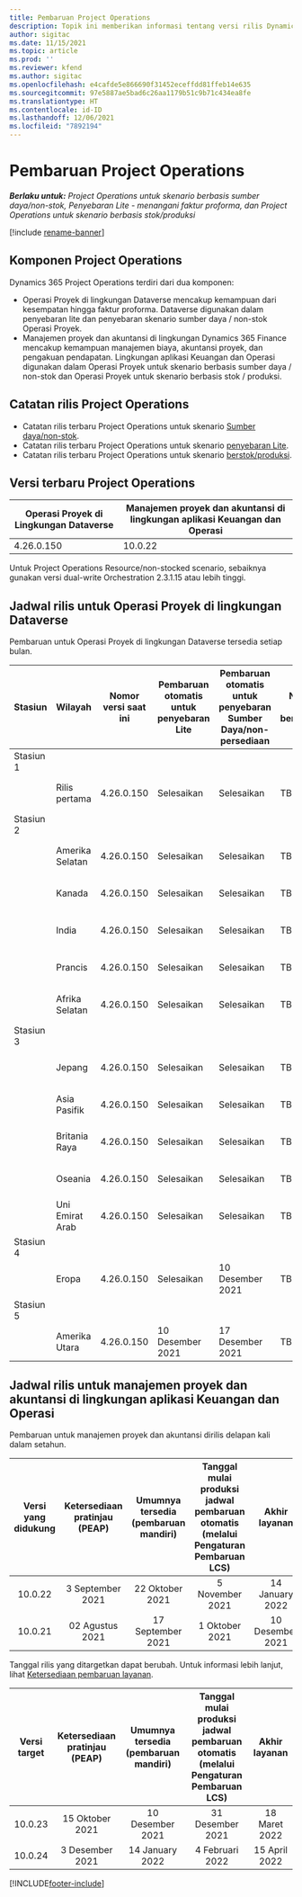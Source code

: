 ```yaml
---
title: Pembaruan Project Operations
description: Topik ini memberikan informasi tentang versi rilis Dynamics 365 Project Operations.
author: sigitac
ms.date: 11/15/2021
ms.topic: article
ms.prod: ''
ms.reviewer: kfend
ms.author: sigitac
ms.openlocfilehash: e4cafde5e866690f31452eceffdd81ffeb14e635
ms.sourcegitcommit: 97e5887ae5bad6c26aa1179b51c9b71c434ea8fe
ms.translationtype: HT
ms.contentlocale: id-ID
ms.lasthandoff: 12/06/2021
ms.locfileid: "7892194"
---
```

# <a name="project-operations-updates"></a>Pembaruan Project Operations

_**Berlaku untuk:** Project Operations untuk skenario berbasis sumber daya/non-stok, Penyebaran Lite - menangani faktur proforma, dan Project Operations untuk skenario berbasis stok/produksi_

[!include [rename-banner](~/includes/cc-data-platform-banner.md)]

## <a name="project-operations-components"></a>Komponen Project Operations

Dynamics 365 Project Operations terdiri dari dua komponen:

- Operasi Proyek di lingkungan Dataverse mencakup kemampuan dari kesempatan hingga faktur proforma. Dataverse digunakan dalam penyebaran lite dan penyebaran skenario sumber daya / non-stok Operasi Proyek.
- Manajemen proyek dan akuntansi di lingkungan Dynamics 365 Finance mencakup kemampuan manajemen biaya, akuntansi proyek, dan pengakuan pendapatan. Lingkungan aplikasi Keuangan dan Operasi digunakan dalam Operasi Proyek untuk skenario berbasis sumber daya / non-stok dan Operasi Proyek untuk skenario berbasis stok / produksi.

## <a name="project-operations-release-notes"></a>Catatan rilis Project Operations
- Catatan rilis terbaru Project Operations untuk skenario [Sumber daya/non-stok](whats-new-nov-2021-resource-based.md).
- Catatan rilis terbaru Project Operations untuk skenario [penyebaran Lite](../pro/whats-new/whats-new-nov-2021-lite.md).
- Catatan rilis terbaru Project Operations untuk skenario [berstok/produksi](../prod-pma/whats-new/whats-new-oct-2021-stocked.md).

## <a name="project-operations-latest-version"></a>Versi terbaru Project Operations

| Operasi Proyek di Lingkungan Dataverse | Manajemen proyek dan akuntansi di lingkungan aplikasi Keuangan dan Operasi | 
| --- | --- |
| 4.26.0.150 | 10.0.22 |

Untuk Project Operations Resource/non-stocked scenario, sebaiknya gunakan versi dual-write Orchestration 2.3.1.15 atau lebih tinggi.

## <a name="release-schedule-for-project-operations-on-dataverse-environment"></a>Jadwal rilis untuk Operasi Proyek di lingkungan Dataverse

Pembaruan untuk Operasi Proyek di lingkungan Dataverse tersedia setiap bulan. 

| Stasiun | Wilayah | Nomor versi saat ini | Pembaruan otomatis untuk penyebaran Lite | Pembaruan otomatis untuk penyebaran Sumber Daya/non-persediaan | Nomor Versi berikutnya | Versi berikutnya yang tersedia secara umum |
|-----------|-----------------------|-----------------|--------------------|---------------------|---------------------|---------------------|
| Stasiun 1 |   &nbsp;              |    &nbsp;       | &nbsp;             |      &nbsp;         |      &nbsp;         |      &nbsp;         |
|   &nbsp;  | Rilis pertama         |  4.26.0.150     | Selesaikan           | Selesaikan            | TBD                 | 06 Desember 2021   |
| Stasiun 2 |   &nbsp;              |    &nbsp;       | &nbsp;             |      &nbsp;         |      &nbsp;         |      &nbsp;         |
|   &nbsp;  | Amerika Selatan         |  4.26.0.150     | Selesaikan           | Selesaikan            | TBD                 | 06 Desember 2021   |
|   &nbsp;  | Kanada                |  4.26.0.150     | Selesaikan           | Selesaikan            | TBD                 | 06 Desember 2021   |
|   &nbsp;  | India                 |  4.26.0.150     | Selesaikan           | Selesaikan            | TBD                 | 06 Desember 2021   |
|   &nbsp;  | Prancis                |  4.26.0.150     | Selesaikan           | Selesaikan            | TBD                 | 06 Desember 2021   |
|   &nbsp;  | Afrika Selatan          |  4.26.0.150     | Selesaikan           | Selesaikan            | TBD                 | 06 Desember 2021   |
| Stasiun 3 |      &nbsp;           |     &nbsp;      |     &nbsp;         |      &nbsp;         |      &nbsp;         |      &nbsp;         |
|   &nbsp;  | Jepang                 |  4.26.0.150     | Selesaikan           | Selesaikan            | TBD                 | 10 Desember 2021   |
|   &nbsp;  | Asia Pasifik          |  4.26.0.150     | Selesaikan           | Selesaikan            | TBD                 | 10 Desember 2021   |
|   &nbsp;  | Britania Raya         |  4.26.0.150     | Selesaikan           | Selesaikan            | TBD                 | 10 Desember 2021   |
|   &nbsp;  | Oseania               |  4.26.0.150     | Selesaikan           | Selesaikan            | TBD                 | 10 Desember 2021   |
|   &nbsp;  | Uni Emirat Arab  |  4.26.0.150     | Selesaikan           | Selesaikan            | TBD                 | 10 Desember 2021   |
| Stasiun 4 |     &nbsp;            |     &nbsp;      |     &nbsp;         |      &nbsp;         |      &nbsp;         |      &nbsp;         |
|   &nbsp;  | Eropa                |  4.26.0.150     | Selesaikan           | 10 Desember 2021   | TBD                 | 17 Desember 2021   |
| Stasiun 5 |     &nbsp;            |     &nbsp;      |     &nbsp;         |      &nbsp;         |      &nbsp;         |      &nbsp;         |
|   &nbsp;  | Amerika Utara         |  4.26.0.150     | 10 Desember 2021  | 17 Desember 2021   | TBD                 | 07 January 2022    |


## <a name="release-schedule-for-project-management-and-accounting-in-the-finance-and-operations-apps-environment"></a>Jadwal rilis untuk manajemen proyek dan akuntansi di lingkungan aplikasi Keuangan dan Operasi

Pembaruan untuk manajemen proyek dan akuntansi dirilis delapan kali dalam setahun.

|Versi yang didukung| Ketersediaan pratinjau (PEAP) | Umumnya tersedia (pembaruan mandiri) | Tanggal mulai produksi jadwal pembaruan otomatis (melalui Pengaturan Pembaruan LCS) |   Akhir layanan   |
|:---------------:|:---------------------------:|:---------------------------------:|:--------------------------------------------------------------------:|:------------------:|
|     10.0.22     |      3 September 2021      |        22 Oktober 2021           |                          5 November 2021                            | 14 January 2022   |
|    10.0.21      |         02 Agustus 2021     |           17 September 2021      |                             1 Oktober 2021                          |  10 Desember 2021 |


Tanggal rilis yang ditargetkan dapat berubah. Untuk informasi lebih lanjut, lihat [Ketersediaan pembaruan layanan](/dynamics365/fin-ops-core/fin-ops/get-started/public-preview-releases?toc=%2fdynamics365%2ffinance%2ftoc.json).

|Versi target | Ketersediaan pratinjau (PEAP) | Umumnya tersedia (pembaruan mandiri) | Tanggal mulai produksi jadwal pembaruan otomatis (melalui Pengaturan Pembaruan LCS) |   Akhir layanan   |
|:---------------:|:---------------------------:|:---------------------------------:|:--------------------------------------------------------------------:|:------------------:|
|     10.0.23     |      15 Oktober 2021       |        10 Desember 2021          |                          31 Desember 2021                           | 18 Maret 2022     |
|     10.0.24     |      3 Desember 2021       |        14 January 2022           |                          4 Februari 2022                            | 15 April 2022     |

[!INCLUDE[footer-include](../includes/footer-banner.md)]

